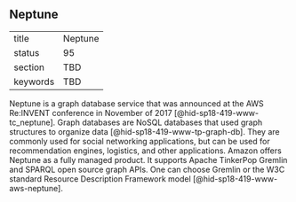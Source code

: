 ## Neptune


|          |         |
| -------- | ------- |
| title    | Neptune |
| status   | 95      |
| section  | TBD     |
| keywords | TBD     |



Neptune is a graph database service that was announced at the AWS
Re:INVENT conference in November of 2017 [@hid-sp18-419-www-tc_neptune].
Graph databases are NoSQL databases that used graph structures to
organize data [@hid-sp18-419-www-tp-graph-db]. They are commonly used
for social networking applications, but can be used for recommendation
engines, logistics, and other applications. Amazon offers Neptune as a
fully managed product. It supports Apache TinkerPop Gremlin and SPARQL
open source graph APIs. One can choose Gremlin or the W3C standard
Resource Description Framework model [@hid-sp18-419-www-aws-neptune].

